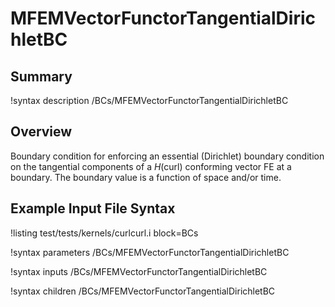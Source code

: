 # MFEMVectorFunctorTangentialDirichletBC

## Summary

!syntax description /BCs/MFEMVectorFunctorTangentialDirichletBC

## Overview

Boundary condition for enforcing an essential (Dirichlet) boundary condition on the tangential
components of a $H(\mathrm{curl})$ conforming vector FE at a boundary. The boundary value is
a function of space and/or time.

## Example Input File Syntax

!listing test/tests/kernels/curlcurl.i block=BCs

!syntax parameters /BCs/MFEMVectorFunctorTangentialDirichletBC

!syntax inputs /BCs/MFEMVectorFunctorTangentialDirichletBC

!syntax children /BCs/MFEMVectorFunctorTangentialDirichletBC
